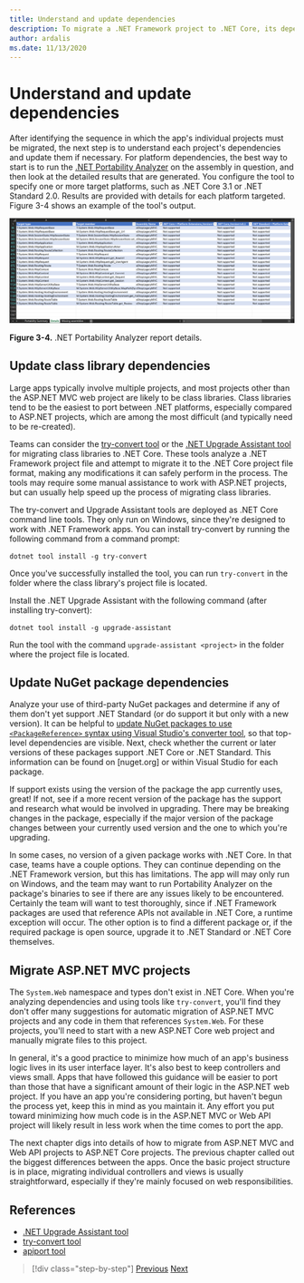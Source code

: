 ```yaml
---
title: Understand and update dependencies
description: To migrate a .NET Framework project to .NET Core, its dependencies must be updated to work with .NET Core. This section examines tools and approaches that can be used to plan migrations for large apps.
author: ardalis
ms.date: 11/13/2020
---
```


# Understand and update dependencies

After identifying the sequence in which the app's individual projects must be migrated, the next step is to understand each project's dependencies and update them if necessary. For platform dependencies, the best way to start is to run the [.NET Portability Analyzer](../../standard/analyzers/portability-analyzer.md) on the assembly in question, and then look at the detailed results that are generated. You configure the tool to specify one or more target platforms, such as .NET Core 3.1 or .NET Standard 2.0. Results are provided with details for each platform targeted. Figure 3-4 shows an example of the tool's output.

![.NET Portability Analyzer report details](./media/Figure3-4.png)

**Figure 3-4.** .NET Portability Analyzer report details.

## Update class library dependencies

Large apps typically involve multiple projects, and most projects other than the ASP.NET MVC web project are likely to be class libraries. Class libraries tend to be the easiest to port between .NET platforms, especially compared to ASP.NET projects, which are among the most difficult (and typically need to be re-created).

Teams can consider the [try-convert tool](https://github.com/dotnet/try-convert) or the [.NET Upgrade Assistant tool](https://aka.ms/dotnet-upgrade-assistant) for migrating class libraries to .NET Core. These tools analyze a .NET Framework project file and attempt to migrate it to the .NET Core project file format, making any modifications it can safely perform in the process. The tools may require some manual assistance to work with ASP.NET projects, but can usually help speed up the process of migrating class libraries.

The try-convert and Upgrade Assistant tools are deployed as .NET Core command line tools. They only run on Windows, since they're designed to work with .NET Framework apps. You can install try-convert by running the following command from a command prompt:

```dotnetcli
dotnet tool install -g try-convert
```

Once you've successfully installed the tool, you can run `try-convert` in the folder where the class library's project file is located.

Install the .NET Upgrade Assistant with the following command (after installing try-convert):

```dotnetcli
dotnet tool install -g upgrade-assistant
```

Run the tool with the command `upgrade-assistant <project>` in the folder where the project file is located.

## Update NuGet package dependencies

Analyze your use of third-party NuGet packages and determine if any of them don't yet support .NET Standard (or do support it but only with a new version). It can be helpful to [update NuGet packages to use `<PackageReference>` syntax using Visual Studio's converter tool](/nuget/consume-packages/migrate-packages-config-to-package-reference), so that top-level dependencies are visible. Next, check whether the current or later versions of these packages support .NET Core or .NET Standard. This information can be found on [nuget.org] or within Visual Studio for each package.

If support exists using the version of the package the app currently uses, great! If not, see if a more recent version of the package has the support and research what would be involved in upgrading. There may be breaking changes in the package, especially if the major version of the package changes between your currently used version and the one to which you're upgrading.

In some cases, no version of a given package works with .NET Core. In that case, teams have a couple options. They can continue depending on the .NET Framework version, but this has limitations. The app will may only run on Windows, and the team may want to run Portability Analyzer on the package's binaries to see if there are any issues likely to be encountered. Certainly the team will want to test thoroughly, since if .NET Framework packages are used that reference APIs not available in .NET Core, a runtime exception will occur. The other option is to find a different package or, if the required package is open source, upgrade it to .NET Standard or .NET Core themselves.

## Migrate ASP.NET MVC projects

The `System.Web` namespace and types don't exist in .NET Core. When you're analyzing dependencies and using tools like `try-convert`, you'll find they don't offer many suggestions for automatic migration of ASP.NET MVC projects and any code in them that references `System.Web`. For these projects, you'll need to start with a new ASP.NET Core web project and manually migrate files to this project.

In general, it's a good practice to minimize how much of an app's business logic lives in its user interface layer. It's also best to keep controllers and views small. Apps that have followed this guidance will be easier to port than those that have a significant amount of their logic in the ASP.NET web project. If you have an app you're considering porting, but haven't begun the process yet, keep this in mind as you maintain it. Any effort you put toward minimizing how much code is in the ASP.NET MVC or Web API project will likely result in less work when the time comes to port the app.

The next chapter digs into details of how to migrate from ASP.NET MVC and Web API projects to ASP.NET Core projects. The previous chapter called out the biggest differences between the apps. Once the basic project structure is in place, migrating individual controllers and views is usually straightforward, especially if they're mainly focused on web responsibilities.

## References

- [.NET Upgrade Assistant tool](https://aka.ms/dotnet-upgrade-assistant)
- [try-convert tool](https://github.com/dotnet/try-convert)
- [apiport tool](https://github.com/microsoft/dotnet-apiport)

>[!div class="step-by-step"]
>[Previous](identify-migration-sequence.md)
>[Next](strategies-migrating-in-production.md)

